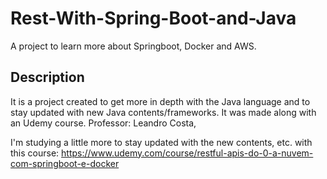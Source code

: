 # Rest-With-Spring-Boot-and-Java

A project to learn more about Springboot, Docker and AWS.

## Description
It is a project created to get more in depth with the Java language and to stay updated with new Java contents/frameworks.
It was made along with an Udemy course.
Professor: Leandro Costa,

I'm studying a little more to stay updated with the new contents, etc. with this course: https://www.udemy.com/course/restful-apis-do-0-a-nuvem-com-springboot-e-docker
